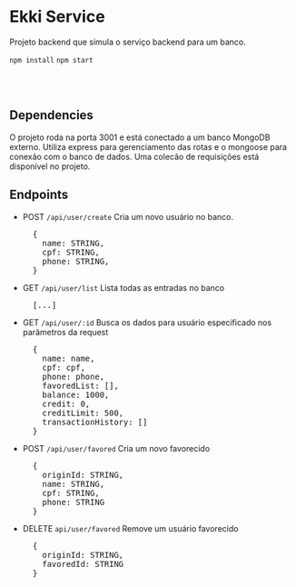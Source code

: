 # Ekki Service
Projeto backend que simula o serviço backend para um banco.

```npm install```
```npm start```

<br/>
<br/>

## Dependencies
O projeto roda na porta 3001 e está conectado a um banco MongoDB externo. Utiliza express para gerenciamento das rotas e o mongoose para conexão com o banco de dados. Uma colecão de requisições está disponível no projeto.

## Endpoints
- POST `/api/user/create`
  Cria um novo usuário no banco.
  <pre>
    {
      name: STRING,
      cpf: STRING,
      phone: STRING,
    }
  </pre>
  
- GET `/api/user/list`
  Lista todas as entradas no banco
  <pre>
    [...]
  </pre>

- GET `/api/user/:id`
  Busca os dados para usuário especificado nos parâmetros da request
  <pre>
    {
      name: name,
      cpf: cpf,
      phone: phone,
      favoredList: [],
      balance: 1000,
      credit: 0,
      creditLimit: 500,
      transactionHistory: []
    }
  </pre>
  
- POST `/api/user/favored`
  Cria um novo favorecido
  <pre>
    {
      originId: STRING,
      name: STRING,
      cpf: STRING,
      phone: STRING
    }
  </pre>
  
- DELETE `api/user/favored`
  Remove um usuário favorecido
  <pre>
    {
      originId: STRING,
      favoredId: STRING
    }
  </pre>
